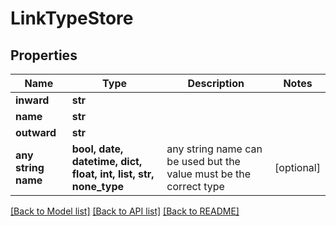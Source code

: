 # LinkTypeStore


## Properties
Name | Type | Description | Notes
------------ | ------------- | ------------- | -------------
**inward** | **str** |  | 
**name** | **str** |  | 
**outward** | **str** |  | 
**any string name** | **bool, date, datetime, dict, float, int, list, str, none_type** | any string name can be used but the value must be the correct type | [optional]

[[Back to Model list]](../README.md#documentation-for-models) [[Back to API list]](../README.md#documentation-for-api-endpoints) [[Back to README]](../README.md)


